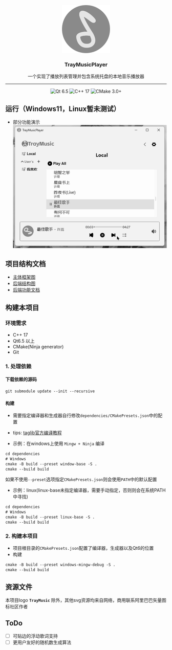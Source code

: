 <p align="center">
  <img src="docs/img/icon.svg" alt="Tray Core Module Icon" width="150">
  <h3 align="center">TrayMusicPlayer</h3>
  <p align="center">
    一个实现了播放列表管理并包含系统托盘的本地音乐播放器
  </p>
</p>

---

<p align="center">
  <img src="https://img.shields.io/badge/Qt-6.5-green?logo=qt&logoColor=white" alt="Qt 6.5"/>
  <img src="https://img.shields.io/badge/C%2B%2B-17-blue?logo=c%2B%2B&logoColor=white" alt="C++ 17"/>
  <img src="https://img.shields.io/badge/CMake-3.20%2B-orange?logo=cmake&logoColor=white" alt="CMake 3.0+"/>
</p>


## 运行（Windows11，Linux暂未测试）
- 部分功能演示  
  ![show](docs/img/shot_show.gif)

## 项目结构文档
- [主体框架图](docs/UML/index.md)
- [后端结构图](docs/UML/Core/Core.md)
- [后端功能文档](docs/Core.md)

## 构建本项目

### 环境需求
- C++ 17
- Qt6.5 以上
- CMake(Ninja generator)
- Git

### 1. 处理依赖
#### 下载依赖的源码
```shell
git submodule update --init --recursive
```

#### 构建

- 需要指定编译器和生成器自行修改`dependencies/CMakePresets.json`中的配置  
- tips: [taglib官方编译教程](https://github.com/taglib/taglib/blob/master/INSTALL.md)
  
- 示例：在windows上使用 `Mingw + Ninja` 编译
```shell
cd dependencies
# Windows
cmake -B build --preset window-base -S .
cmake --build build
```
如果不使用`--preset`选项指定`CMakePresets.json`则会使用`PATH`中的默认配置

- 示例：linux(linux-base未指定编译器，需要手动指定，否则则会在系统PATH中寻找)
```shell
cd dependencies
# Windows
cmake -B build --preset linux-base -S .
cmake --build build
```

### 2. 构建本项目

- 项目根目录的`CMakePresets.json`配置了编译器，生成器以及Qt6的位置
- 构建
```shell
cmake -B build --preset windows-mingw-debug -S .
cmake --build build
```

## 资源文件
本项目logo **`TrayMusic`** 除外，其他svg资源均来自网络，商用联系阿里巴巴矢量图标社区作者

## ToDo
- [ ] 可贴边的浮动歌词支持
- [ ] 更用户友好的随机数生成算法
